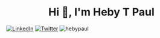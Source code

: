 
<h1 align="center">Hi 👋, I'm Heby T Paul</h1>

<p ><a href="https://linkedin.com/in/hebytpaul"><img src="https://img.shields.io/badge/LinkedIn-%230077B5.svg?logo=linkedin&amp;logoColor=white" alt="LinkedIn"></a> <a href="https://twitter.com/heby_t"><img src="https://img.shields.io/badge/Twitter-%231DA1F2.svg?logo=Twitter&amp;logoColor=white" alt="Twitter"></a> <img src="https://komarev.com/ghpvc/?username=hebypaul&label=Profile%20views&color=0e75b6&style=flat" alt="hebypaul" /></p>
<p align= "center" >

  
<img src="https://github-readme-streak-stats.herokuapp.com/?user=hebypaul&amp;theme=dark&amp;hide_border=false" alt="">
</p>

